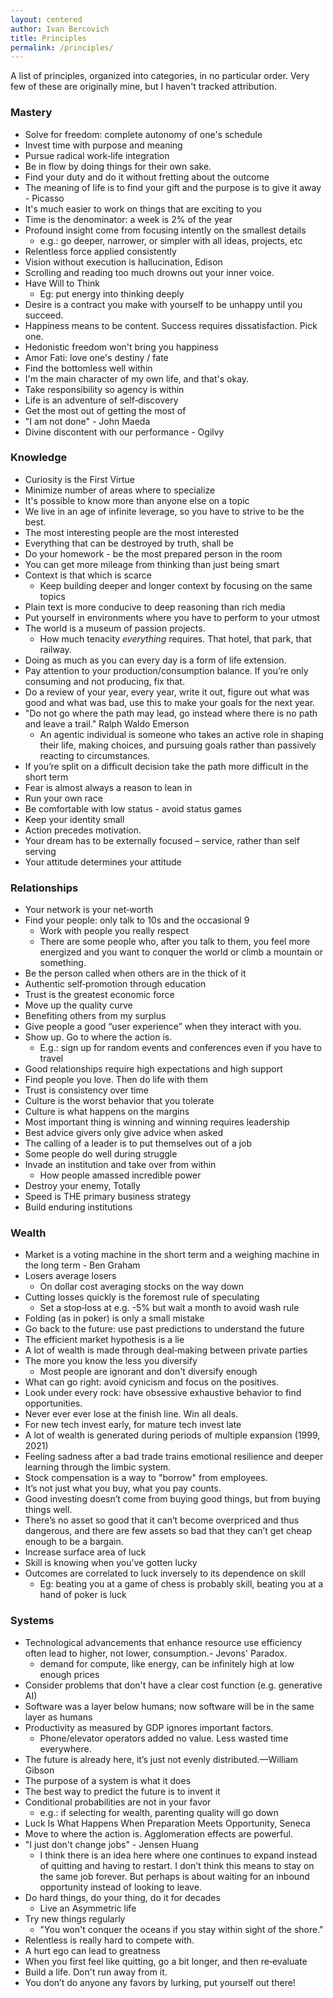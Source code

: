 ```yaml
---
layout: centered
author: Ivan Bercovich
title: Principles
permalink: /principles/
---
```


A list of principles, organized into categories, in no particular order. Very few of these are originally mine, but I haven't tracked attribution.

### Mastery

- Solve for freedom: complete autonomy of one's schedule
- Invest time with purpose and meaning
- Pursue radical work‑life integration
- Be in flow by doing things for their own sake.
- Find your duty and do it without fretting about the outcome
- The meaning of life is to find your gift and the purpose is to give it away - Picasso
- It's much easier to work on things that are exciting to you
- Time is the denominator: a week is 2% of the year
- Profound insight come from focusing intently on the smallest details
  - e.g.: go deeper, narrower, or simpler with all ideas, projects, etc
- Relentless force applied consistently
- Vision without execution is hallucination, Edison
- Scrolling and reading too much drowns out your inner voice.
- Have Will to Think
  - Eg: put energy into thinking deeply
- Desire is a contract you make with yourself to be unhappy until you succeed.
- Happiness means to be content. Success requires dissatisfaction. Pick one.
- Hedonistic freedom won't bring you happiness
- Amor Fati: love one's destiny / fate
- Find the bottomless well within
- I'm the main character of my own life, and that's okay.
- Take responsibility so agency is within
- Life is an adventure of self‑discovery
- Get the most out of getting the most of
- "I am not done" - John Maeda
- Divine discontent with our performance - Ogilvy

### Knowledge

- Curiosity is the First Virtue
- Minimize number of areas where to specialize
- It's possible to know more than anyone else on a topic
- We live in an age of infinite leverage, so you have to strive to be the best.
- The most interesting people are the most interested
- Everything that can be destroyed by truth, shall be
- Do your homework - be the most prepared person in the room
- You can get more mileage from thinking than just being smart
- Context is that which is scarce
  - Keep building deeper and longer context by focusing on the same topics
- Plain text is more conducive to deep reasoning than rich media
- Put yourself in environments where you have to perform to your utmost
- The world is a museum of passion projects.
  - How much tenacity _everything_ requires. That hotel, that park, that railway.
- Doing as much as you can every day is a form of life extension.
- Pay attention to your production/consumption balance. If you’re only consuming and not producing, fix that.
- Do a review of your year, every year, write it out, figure out what was good and what was bad, use this to make your goals for the next year.
- "Do not go where the path may lead, go instead where there is no path and leave a trail." Ralph Waldo Emerson
  - An agentic individual is someone who takes an active role in shaping their life, making choices, and pursuing goals rather than passively reacting to circumstances.
- If you’re split on a difficult decision take the path more difficult in the short term
- Fear is almost always a reason to lean in
- Run your own race
- Be comfortable with low status - avoid status games
- Keep your identity small
- Action precedes motivation.
- Your dream has to be externally focused – service, rather than self serving
- Your attitude determines your attitude

### Relationships

- Your network is your net‑worth
- Find your people: only talk to 10s and the occasional 9
  - Work with people you really respect
  - There are some people who, after you talk to them, you feel more energized and you want to conquer the world or climb a mountain or something.
- Be the person called when others are in the thick of it
- Authentic self‑promotion through education
- Trust is the greatest economic force
- Move up the quality curve
- Benefiting others from my surplus
- Give people a good “user experience” when they interact with you.
- Show up. Go to where the action is.
  - E.g.: sign up for random events and conferences even if you have to travel
- Good relationships require high expectations and high support
- Find people you love. Then do life with them
- Trust is consistency over time
- Culture is the worst behavior that you tolerate
- Culture is what happens on the margins
- Most important thing is winning and winning requires leadership
- Best advice givers only give advice when asked
- The calling of a leader is to put themselves out of a job
- Some people do well during struggle
- Invade an institution and take over from within
  - How people amassed incredible power
- Destroy your enemy, Totally
- Speed is THE primary business strategy
- Build enduring institutions

### Wealth

- Market is a voting machine in the short term and a weighing machine in the long term - Ben Graham
- Losers average losers
  - On dollar cost averaging stocks on the way down
- Cutting losses quickly is the foremost rule of speculating
  - Set a stop‑loss at e.g. -5% but wait a month to avoid wash rule
- Folding (as in poker) is only a small mistake
- Go back to the future: use past predictions to understand the future
- The efficient market hypothesis is a lie
- A lot of wealth is made through deal‑making between private parties
- The more you know the less you diversify
  - Most people are ignorant and don't diversify enough
- What can go right: avoid cynicism and focus on the positives.
- Look under every rock: have obsessive exhaustive behavior to find opportunities.
- Never ever ever lose at the finish line. Win all deals.
- For new tech invest early, for mature tech invest late
- A lot of wealth is generated during periods of multiple expansion (1999, 2021)
- Feeling sadness after a bad trade trains emotional resilience and deeper learning through the limbic system.
- Stock compensation is a way to "borrow" from employees.
- It’s not just what you buy, what you pay counts.
- Good investing doesn’t come from buying good things, but from buying things well.
- There’s no asset so good that it can’t become overpriced and thus dangerous, and there are few assets so bad that they can’t get cheap enough to be a bargain.
- Increase surface area of luck
- Skill is knowing when you’ve gotten lucky
- Outcomes are correlated to luck inversely to its dependence on skill
  - Eg: beating you at a game of chess is probably skill, beating you at a hand of poker is luck

### Systems

- Technological advancements that enhance resource use efficiency often lead to higher, not lower, consumption.- Jevons' Paradox.
  - demand for compute, like energy, can be infinitely high at low enough prices
- Consider problems that don't have a clear cost function (e.g. generative AI)
- Software was a layer below humans; now software will be in the same layer as humans
- Productivity as measured by GDP ignores important factors.
  - Phone/elevator operators added no value. Less wasted time everywhere.
- The future is already here, it’s just not evenly distributed.—William Gibson
- The purpose of a system is what it does
- The best way to predict the future is to invent it
- Conditional probabilities are not in your favor
  - e.g.: if selecting for wealth, parenting quality will go down
- Luck Is What Happens When Preparation Meets Opportunity, Seneca
- Move to where the action is. Agglomeration effects are powerful.
- "I just don't change jobs" - Jensen Huang
  - I think there is an idea here where one continues to expand instead of quitting and having to restart. I don't think this means to stay on the same job forever. But perhaps is about waiting for an inbound opportunity instead of looking to leave.
- Do hard things, do your thing, do it for decades
  - Live an Asymmetric life
- Try new things regularly
  - "You won't conquer the oceans if you stay within sight of the shore."
- Relentless is really hard to compete with.
- A hurt ego can lead to greatness
- When you first feel like quitting, go a bit longer, and then re‑evaluate
- Build a life. Don't run away from it.
- You don’t do anyone any favors by lurking, put yourself out there!
